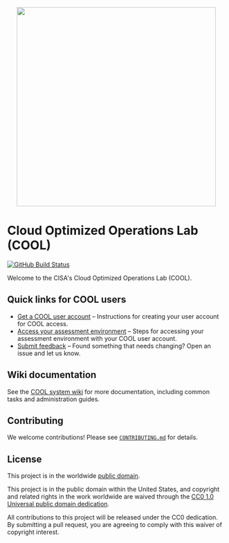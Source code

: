<div align="center">
<img width="460" src="https://raw.githubusercontent.com/cisagov/cool-system/develop/assets/images/cool_logo.png">
</div>

# Cloud Optimized Operations Lab (COOL) #

[![GitHub Build Status](https://github.com/cisagov/cool-system/workflows/build/badge.svg)](https://github.com/cisagov/cool-system/actions)

Welcome to the CISA's Cloud Optimized Operations Lab (COOL).

## Quick links for COOL users ##

- [Get a COOL user account](https://github.com/cisagov/cool-system/wiki/Enrolling)
– Instructions for creating your user account for COOL access.
- [Access your assessment environment](https://github.com/cisagov/cool-system/wiki/Login-As-A-COOL-User)
– Steps for accessing your assessment environment with your COOL user
account.
- [Submit feedback](https://github.com/cisagov/cool-system/issues/new/choose) –
  Found something that needs changing?  Open an issue and let us know.

## Wiki documentation ##

See the [COOL system wiki](https://github.com/cisagov/cool-system/wiki)
for more documentation, including common tasks and administration guides.

## Contributing ##

We welcome contributions!  Please see [`CONTRIBUTING.md`](CONTRIBUTING.md) for
details.

## License ##

This project is in the worldwide [public domain](LICENSE).

This project is in the public domain within the United States, and
copyright and related rights in the work worldwide are waived through
the [CC0 1.0 Universal public domain
dedication](https://creativecommons.org/publicdomain/zero/1.0/).

All contributions to this project will be released under the CC0
dedication. By submitting a pull request, you are agreeing to comply
with this waiver of copyright interest.
